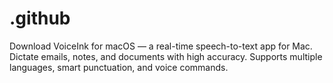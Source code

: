 # .github
Download VoiceInk for macOS — a real-time speech-to-text app for Mac. Dictate emails, notes, and documents with high accuracy. Supports multiple languages, smart punctuation, and voice commands.
